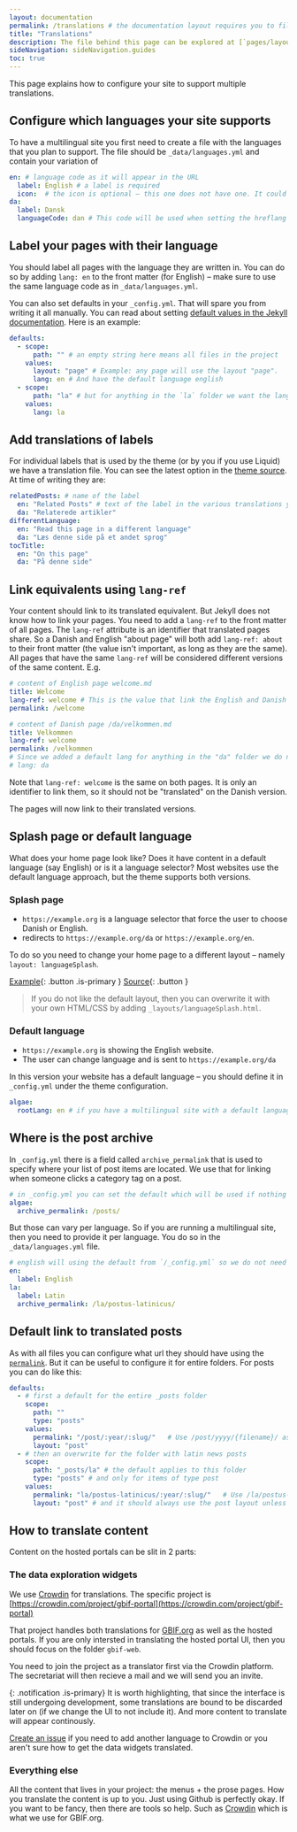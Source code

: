 ```yaml
---
layout: documentation
permalink: /translations # the documentation layout requires you to fill the permalink for it to be highlighted in the side navigation
title: "Translations"
description: The file behind this page can be explored at [`pages/layout/documentation.md`](https://github.com/gbif/jekyll-hp-base-theme/blob/master/pages/layout/documentation.md)
sideNavigation: sideNavigation.guides
toc: true
---
```

This page explains how to configure your site to support multiple translations.

## Configure which languages your site supports
To have a multilingual site you first need to create a file with the languages that you plan to support. The file should be `_data/languages.yml` and contain your variation of
```yml
en: # language code as it will appear in the URL
  label: English # a label is required
  icon:  # the icon is optional – this one does not have one. It could be a flag emoji, e.g. 🇬🇧
da:
  label: Dansk
  languageCode: dan # This code will be used when setting the hreflang and website lang. If not defined the code definde in _config will be used. what code to use? https://developer.mozilla.org/en-US/docs/Web/HTML/Element/link#attr-hreflang
```

## Label your pages with their language
You should label all pages with the language they are written in. You can do so by adding `lang: en` to the front matter (for English) – make sure to use the same language code as in `_data/languages.yml`.

You can also set defaults in your `_config.yml`. That will spare you from writing it all manually. You can read about setting [default values in the Jekyll documentation](https://jekyllrb.com/docs/configuration/front-matter-defaults/). Here is an example:

```yml
defaults:
  - scope:
      path: "" # an empty string here means all files in the project
    values:
      layout: "page" # Example: any page will use the layout "page". 
      lang: en # And have the default language english
  - scope:
      path: "la" # but for anything in the `la` folder we want the language to be latin. 
    values:
      lang: la
```

## Add translations of labels
For individual labels that is used by the theme (or by you if you use Liquid) we have a translation file. You can see the latest option in the [theme source](https://github.com/gbif/jekyll-hp-base-theme/blob/master/_data/translations.yml). At time of writing they are:

```yml
relatedPosts: # name of the label
  en: "Related Posts" # text of the label in the various translations your site supports
  da: "Relaterede artikler"
differentLanguage:
  en: "Read this page in a different language"
  da: "Læs denne side på et andet sprog"
tocTitle:
  en: "On this page"
  da: "På denne side"
```

## Link equivalents using `lang-ref`
Your content should link to its translated equivalent. But Jekyll does not know how to link your pages. You need to add a `lang-ref` to the front matter of all pages. The `lang-ref` attribute is an identifier that translated pages share. So a Danish and English "about page" will both add `lang-ref: about` to their front matter (the value isn't important, as long as they are the same). All pages that have the same `lang-ref` will be considered different versions of the same content. E.g.

```yml
# content of English page welcome.md
title: Welcome
lang-ref: welcome # This is the value that link the English and Danish version.
permalink: /welcome

# content of Danish page /da/velkommen.md
title: Velkommen
lang-ref: welcome 
permalink: /velkommen
# Since we added a default lang for anything in the "da" folder we do not need to add it here
# lang: da
```

Note that `lang-ref: welcome` is the same on both pages.  It is only an identifier to link them, so it should not be "translated" on the Danish version.

The pages will now link to their translated versions.

## Splash page or default language
What does your home page look like? Does it have content in a default language (say English) or is it a language selector? Most websites use the default language approach, but the theme supports both versions.

### Splash page
* `https://example.org` is a language selector that force the user to choose Danish or English.
* redirects to `https://example.org/da` or `https://example.org/en`.

To do so you need to change your home page to a different layout – namely `layout: languageSplash`.

[Example](/language-splash){: .button .is-primary } [Source](https://github.com/gbif/jekyll-hp-base-theme/blob/master/pages/language.md){: .button }

> If you do not like the default layout, then you can overwrite it with your own HTML/CSS by adding `_layouts/languageSplash.html`.

### Default language
* `https://example.org` is showing the English website.
* The user can change language and is sent to `https://example.org/da`

In this version your website has a default language – you should define it in `_config.yml` under the theme configuration.

```yml
algae:
  rootLang: en # if you have a multilingual site with a default language, then you should add define the default language here. The value should be the same that you use for the `lang` attribute on your pages and in your `_data/languages.yml`.
```

## Where is the post archive
In `_config.yml` there is a field called `archive_permalink` that is used to specify where your list of post items are located. We use that for linking when someone clicks a category tag on a post.

```yml
# in _config.yml you can set the default which will be used if nothing else is specified
algae:
  archive_permalink: /posts/  
```

But those can vary per language. So if you are running a multilingual site, then you need to provide it per language. You do so in the `_data/languages.yml` file.

```yml
# english will using the default from `/_config.yml` so we do not need to set it.
en:
  label: English
la:
  label: Latin
  archive_permalink: /la/postus-latinicus/
```

## Default link to translated posts
As with all files you can configure what url they should have using the [`permalink`](https://jekyllrb.com/docs/permalinks/). But it can be useful to configure it for entire folders. For posts you can do like this:

```yml
defaults: 
  - # first a default for the entire _posts folder
    scope:
      path: ""
      type: "posts"
    values:
      permalink: "/post/:year/:slug/"   # Use /post/yyyy/{filename}/ as permalink for all posts
      layout: "post"
  - # then an overwrite for the folder with latin news posts
    scope:
      path: "_posts/la" # the default applies to this folder
      type: "posts" # and only for items of type post
    values:
      permalink: "la/postus-latinicus/:year/:slug/"   # Use /la/postus-latinicus/yyyy/{filename}/ as permalink for all posts in the _posts/la folder
      layout: "post" # and it should always use the post layout unless something else is specified.
```

## How to translate content
Content on the hosted portals can be slit in 2 parts:

### The data exploration widgets

We use [Crowdin](https://crowdin.com/) for translations. The specific project is [https://crowdin.com/project/gbif-portal](https://crowdin.com/project/gbif-portal)

That project handles both translations for [GBIF.org](https://www.gbif.org/) as well as the hosted portals. If you are only intersted in translating the hosted portal UI, then you should focus on the folder `gbif-web`.

You need to join the project as a translator first via the Crowdin platform. The secretariat will then recieve a mail and we will send you an invite.

{: .notification .is-primary}
It is worth highlighting, that since the interface is still undergoing development, some translations are bound to be discarded later on (if we change the UI to not include it). And more content to translate will appear continously.

[Create an issue](https://github.com/gbif/hosted-portals/issues/new) if you need to add another language to Crowdin or you aren't sure how to get the data widgets translated.

### Everything else
All the content that lives in your project: the menus + the prose pages. How you translate the content is up to you. Just using Github is perfectly okay. If you want to be fancy, then there are tools so help. Such as [Crowdin](https://crowdin.com/) which is what we use for GBIF.org.
